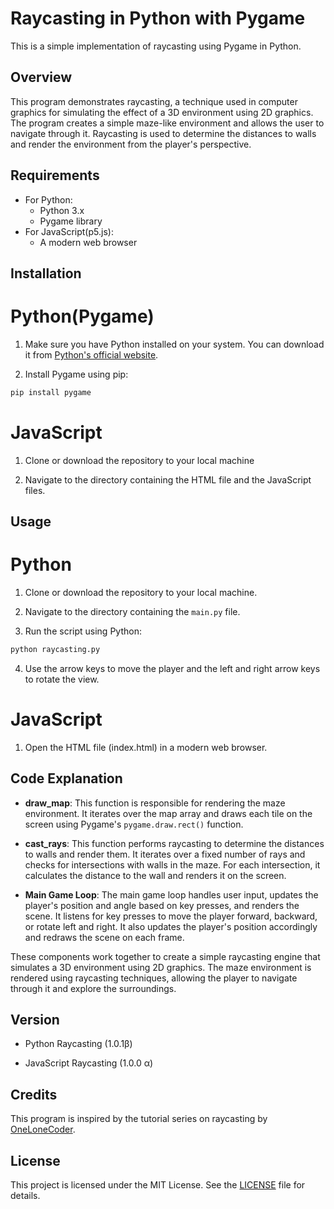 # Raycasting in Python with Pygame

This is a simple implementation of raycasting using Pygame in Python.

## Overview

This program demonstrates raycasting, a technique used in computer graphics for simulating the effect of a 3D environment using 2D graphics. The program creates a simple maze-like environment and allows the user to navigate through it. Raycasting is used to determine the distances to walls and render the environment from the player's perspective.

## Requirements
- For Python:
    - Python 3.x
    - Pygame library
- For JavaScript(p5.js):
    - A modern web browser
## Installation
# Python(Pygame) 
1. Make sure you have Python installed on your system. You can download it from [Python's official website](https://www.python.org/downloads/).

2. Install Pygame using pip:
```bash
pip install pygame
```


# JavaScript
1. Clone or download the repository to your local machine

2. Navigate to the directory containing the HTML file and the JavaScript files.



## Usage
# Python 
1. Clone or download the repository to your local machine.

2. Navigate to the directory containing the `main.py` file.

3. Run the script using Python:
```bash
python raycasting.py
```
4. Use the arrow keys to move the player and the left and right arrow keys to rotate the view.

# JavaScript
1. Open the HTML file (index.html) in a modern web browser.


## Code Explanation

- **draw_map**: This function is responsible for rendering the maze environment. It iterates over the map array and draws each tile on the screen using Pygame's `pygame.draw.rect()` function.

- **cast_rays**: This function performs raycasting to determine the distances to walls and render them. It iterates over a fixed number of rays and checks for intersections with walls in the maze. For each intersection, it calculates the distance to the wall and renders it on the screen.

- **Main Game Loop**: The main game loop handles user input, updates the player's position and angle based on key presses, and renders the scene. It listens for key presses to move the player forward, backward, or rotate left and right. It also updates the player's position accordingly and redraws the scene on each frame.

These components work together to create a simple raycasting engine that simulates a 3D environment using 2D graphics. The maze environment is rendered using raycasting techniques, allowing the player to navigate through it and explore the surroundings.

## Version 
- Python Raycasting (1.0.1β)

- JavaScript Raycasting (1.0.0 α)

## Credits

This program is inspired by the tutorial series on raycasting by [OneLoneCoder](https://www.youtube.com/c/javidx9).

## License

This project is licensed under the MIT License. See the [LICENSE](LICENSE) file for details.
